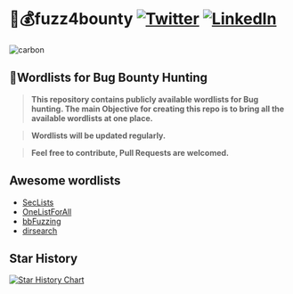 # 🚀💰fuzz4bounty [![Twitter](https://img.shields.io/badge/0xPugal-%231DA1F2.svg?logo=Twitter&logoColor=white)](https://twitter.com/0xPugal) [![LinkedIn](https://img.shields.io/badge/0xPugal-%230077B5.svg?logo=linkedin&logoColor=white)](https://linkedin.com/in/0xPugal) 

![carbon](https://user-images.githubusercontent.com/75373225/227513641-317d79d5-82ff-420e-b524-214555426dc2.png)

## 🚀Wordlists for Bug Bounty Hunting

> **This repository contains publicly available wordlists for Bug hunting. The main Objective for creating this repo is to bring all the available wordlists at one place.**

> **Wordlists will be updated regularly.**

> **Feel free to contribute, Pull Requests are welcomed.**

## Awesome wordlists
+ [SecLists](https://github.com/danielmiessler/SecLists)
+ [OneListForAll](https://github.com/six2dez/OneListForAll)
+ [bbFuzzing](https://github.com/reewardius/bbFuzzing.txt)
+ [dirsearch](https://github.com/maurosoria/dirsearch/blob/master/db/dicc.txt)


## Star History

<a href="https://star-history.com/#0xPugal/fuzz4bounty&Date">
  <picture>
    <source media="(prefers-color-scheme: dark)" srcset="https://api.star-history.com/svg?repos=0xPugal/fuzz4bounty&type=Date&theme=dark" />
    <source media="(prefers-color-scheme: light)" srcset="https://api.star-history.com/svg?repos=0xPugal/fuzz4bounty&type=Date" />
    <img alt="Star History Chart" src="https://api.star-history.com/svg?repos=0xPugal/fuzz4bounty&type=Date" />
  </picture>
</a>
